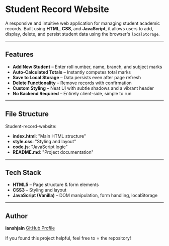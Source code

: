 #  Student Record Website

A responsive and intuitive web application for managing student academic records. Built using **HTML**, **CSS**, and **JavaScript**, it allows users to add, display, delete, and persist student data using the browser's `localStorage`.

---

##  Features

-  **Add New Student** – Enter roll number, name, branch, and subject marks
-  **Auto-Calculated Totals** – Instantly computes total marks
-  **Save to Local Storage** – Data persists even after page refresh
-  **Delete Functionality** – Remove records with confirmation
-  **Custom Styling** – Neat UI with subtle shadows and a vibrant header
-  **No Backend Required** – Entirely client-side, simple to run

---

## File Structure

Student-record-website:
- **index.html**: "Main HTML structure"
- **style.css**: "Styling and layout"
- **code.js**: "JavaScript logic"
- **README.md**: "Project documentation"



---

## Tech Stack

- **HTML5** – Page structure & form elements  
- **CSS3** – Styling and layout  
- **JavaScript (Vanilla)** – DOM manipulation, form handling, localStorage  

---

## Author

**ianshjain**  [GitHub Profile](https://github.com/ianshjain)

If you found this project helpful, feel free to ⭐ the repository!

